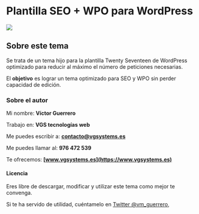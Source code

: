 # Plantilla SEO + WPO para WordPress

![](https://www.vgsystems.es/extra/imgs/vgs.png)

## Sobre este tema

Se trata de un tema hijo para la plantilla Twenty Seventeen de WordPress optimizado para reducir al máximo el número de peticiones necesarias.

El **objetivo** es lograr un tema optimizado para SEO y WPO sin perder capacidad de edición.


### Sobre el autor

Mi nombre: **Víctor Guerrero**

Trabajo en: **VGS tecnologías web**

Me puedes escribir a: **contacto@vgsystems.es**

Me puedes llamar al: **976 472 539**

Te ofrecemos: **[www.vgsystems.es](https://www.vgsystems.es)**


#### Licencia

Eres libre de descargar, modificar y utilizar este tema como mejor te convenga.

Si te ha servido de utilidad, cuéntamelo en [Twitter @vm_guerrero](https://twitter.com/vm_guerrero),